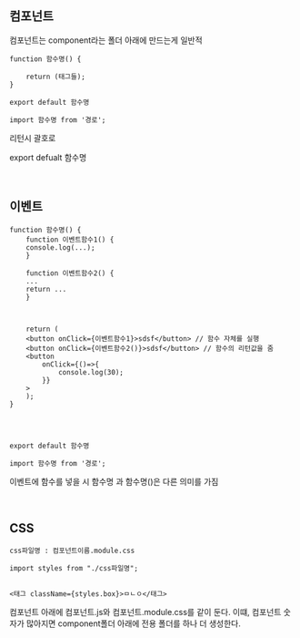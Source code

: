 
## 컴포넌트
컴포넌트는 component라는 폴더 아래에 만드는게 일반적

```
function 함수명() {

    return (태그들);
}

export default 함수명

import 함수명 from '경로';
```

리턴시 괄호로

export defualt 함수명

<br>

## 이벤트

```
function 함수명() {
    function 이벤트함수1() {
	console.log(...);
    }

    function 이벤트함수2() {
	...
	return ...
    }

    

    return (
	<button onClick={이벤트함수1}>sdsf</button> // 함수 자체를 실행
	<button onClick={이벤트함수2()}>sdsf</button> // 함수의 리턴값을 줌
    <button 
        onClick={()=>{
            console.log(30);
        }}
    >
    );
}




export default 함수명

import 함수명 from '경로';
```

이벤트에 함수를 넣을 시 
함수명 과 함수명()은 다른 의미를 가짐


<br>

## CSS 
```
css파일명 : 컴포넌트이름.module.css

import styles from "./css파일명";


<태그 className={styles.box}>ㅁㄴㅇ</태그>
```

컴포넌트 아래에 컴포넌트.js와 컴포넌트.module.css를 같이 둔다.
이떄, 컴포넌트 숫자가 많아지면 component폴더 아래에 전용 폴더를 하나 더 생성한다.

